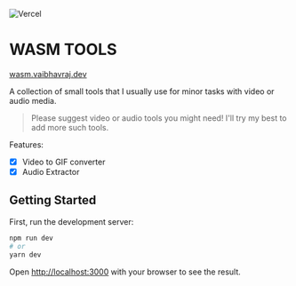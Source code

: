 ![Vercel](http://therealsujitk-vercel-badge.vercel.app/?app=wasm-tools)

# WASM TOOLS

[wasm.vaibhavraj.dev](https://wasm.vaibhavraj.dev/)

A collection of small tools that I usually use for minor tasks with video or audio media.

> Please suggest video or audio tools you might need! I'll try my best to add more such tools.

Features:
- [x] Video to GIF converter
- [x] Audio Extractor

## Getting Started

First, run the development server:

```bash
npm run dev
# or
yarn dev
```

Open [http://localhost:3000](http://localhost:3000) with your browser to see the result.
